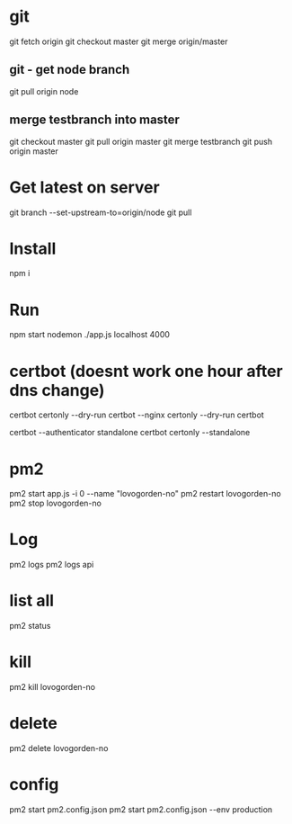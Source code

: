 # git
git fetch origin
git checkout master
git merge origin/master

## git - get node branch
git pull origin node

## merge testbranch into master
git checkout master
git pull origin master
git merge testbranch
git push origin master

# Get latest on server
git branch --set-upstream-to=origin/node
git pull

# Install
npm i

# Run
npm start
nodemon ./app.js localhost 4000

# certbot (doesnt work one hour after dns change)
certbot certonly --dry-run
certbot --nginx certonly --dry-run
certbot

certbot --authenticator standalone
certbot certonly --standalone

# pm2
pm2 start app.js -i 0 --name "lovogorden-no"
pm2 restart lovogorden-no
pm2 stop lovogorden-no

# Log
pm2 logs
pm2 logs api

# list all
pm2 status

# kill
pm2 kill lovogorden-no

# delete 
pm2 delete lovogorden-no

# config
pm2 start pm2.config.json 
pm2 start pm2.config.json --env production